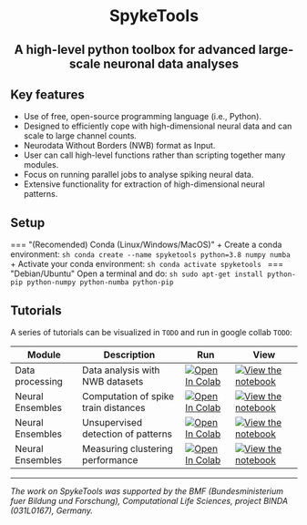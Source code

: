 <!--<p align="center"><img src="logo.png"  width="75%"/></p>-->

<h1 align="center">SpykeTools</h1>

<h2 align="center">A high-level python toolbox for advanced large-scale neuronal data analyses</h2>
<!--<p align="center">Online article</p>-->
<!--
<p align="center">
  <a href="https://spyketools.github.io/">
    <img alt="documentation" src="https://img.shields.io/badge/docs-mkdocs%20material-blue.svg?style=flat" />
  </a>
</p>   
-->


## Key features

+ Use of free, open-source programming language (i.e., Python).
+ Designed to efficiently cope with high-dimensional neural data and can scale to large channel counts.
+ Neurodata Without Borders (NWB) format as Input.
+ User can call high-level functions rather than scripting together many modules.
+ Focus on running parallel jobs to analyse spiking neural data.
+ Extensive functionality for extraction of high-dimensional neural patterns.


## Setup
=== "(Recomended) Conda (Linux/Windows/MacOS)"
	+ Create a conda environment:
	```sh
	conda create --name spyketools python=3.8 numpy numba
	```
	+ Activate your conda environment:
	```sh
	conda activate spyketools
	```
=== "Debian/Ubuntu"
	Open a terminal and do:
	```sh
	sudo apt-get install python-pip python-numpy python-numba python-pip
	```

## Tutorials
A series of tutorials can be visualized in `TODO` and run in google collab `TODO`:

| Module | Description | Run | View |
| - | --- | ---  | ---- |
| Data processing | Data analysis with NWB datasets | [![Open In Colab](https://colab.research.google.com/assets/colab-badge.svg)](https://colab.research.google.com/github/bsotomayorg/SpykeTools/blob/main/docs/notebooks/01%20-%20Python_Essentials.ipynb) | [![View the notebook](https://img.shields.io/badge/render-nbviewer-orange.svg)](https://nbviewer.jupyter.org/github/bsotomayorg/SpykeTools/blob/main/docs/notebooks/01%20-%20Python_Essentials.ipynb?flush_cache=true) |
| Neural Ensembles | Computation of spike train distances | [![Open In Colab](https://colab.research.google.com/assets/colab-badge.svg)](https://colab.research.google.com/github/bsotomayorg/SpykeTools/blob/main/docs/notebooks/01%20-%20Python_Essentials.ipynb) | [![View the notebook](https://img.shields.io/badge/render-nbviewer-orange.svg)](https://nbviewer.jupyter.org/github/bsotomayorg/SpykeTools/blob/main/docs/notebooks/01%20-%20Python_Essentials.ipynb?flush_cache=true) |
| Neural Ensembles | Unsupervised detection of patterns | [![Open In Colab](https://colab.research.google.com/assets/colab-badge.svg)](https://colab.research.google.com/github/bsotomayorg/SpykeTools/blob/main/docs/notebooks/01%20-%20Python_Essentials.ipynb) | [![View the notebook](https://img.shields.io/badge/render-nbviewer-orange.svg)](https://nbviewer.jupyter.org/github/bsotomayorg/SpykeTools/blob/main/docs/notebooks/01%20-%20Python_Essentials.ipynb?flush_cache=true) |
| Neural Ensembles | Measuring clustering performance | [![Open In Colab](https://colab.research.google.com/assets/colab-badge.svg)](https://colab.research.google.com/github/bsotomayorg/SpykeTools/blob/main/docs/notebooks/01%20-%20Python_Essentials.ipynb) | [![View the notebook](https://img.shields.io/badge/render-nbviewer-orange.svg)](https://nbviewer.jupyter.org/github/bsotomayorg/SpykeTools/blob/main/docs/notebooks/01%20-%20Python_Essentials.ipynb?flush_cache=true) |

---

_The work on SpykeTools was supported by the BMF (Bundesministerium fuer Bildung und Forschung), Computational Life Sciences, project BINDA (031L0167), Germany._

